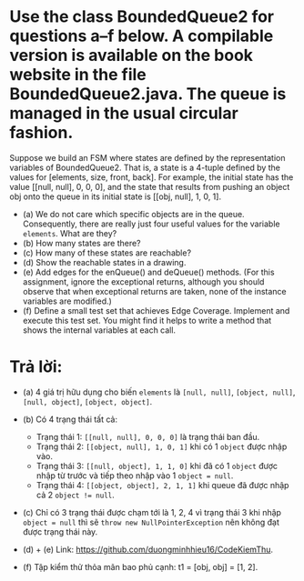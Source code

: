 # Use the class BoundedQueue2 for questions a–f below. A compilable version is available on the book website in the file BoundedQueue2.java. The queue is managed in the usual circular fashion.
Suppose we build an FSM where states are defined by the representation variables of BoundedQueue2. That is, a state is a 4-tuple defined by the values for [elements, size, front, back]. For example, the initial state has the value [[null, null], 0, 0, 0], and the state that results from pushing an object obj onto the queue in its initial state is [[obj, null], 1, 0, 1].
* (a) We do not care which specific objects are in the queue. Consequently, there are really just four useful values for the variable `elements`. What are they?
* (b) How many states are there?
* (c) How many of these states are reachable?
* (d) Show the reachable states in a drawing.
* (e) Add edges for the enQueue() and deQueue() methods. (For this assignment, ignore the exceptional returns, although you should observe that when exceptional returns are taken, none of the instance variables are modified.)
* (f) Define a small test set that achieves Edge Coverage. Implement and execute this test set. You might find it helps to write a method that shows the internal variables at each call.


# Trả lời:
* (a) 4 giá trị hữu dụng cho biến `elements` là `[null, null]`, `[object, null]`, `[null, object]`, `[object, object]`.

* (b) Có 4 trạng thái tất cả:
	* Trạng thái 1: `[[null, null], 0, 0, 0]` là trạng thái ban đầu.
	* Trạng thái 2: `[[object, null], 1, 0, 1]` khi có 1 `object` được nhập vào.
	* Trạng thái 3: `[[null, object], 1, 1, 0]` khi đã có 1 `object` được nhập từ trước và tiếp theo nhập vào 1 `object = null`.
	* Trạng thái 4: `[[object, object], 2, 1, 1]` khi queue đã được nhập cả 2 `object != null`.

* (c) Chỉ có 3 trạng thái được chạm tới là 1, 2, 4 vì trạng thái 3 khi nhập `object = null` thì sẽ `throw new NullPointerException` nên không đạt được trạng thái này.

* (d) + (e) Link: <https://github.com/duongminhhieu16/CodeKiemThu>.

* (f) Tập kiểm thử thỏa mãn bao phủ cạnh:
t1 = [obj, obj] = [1, 2].